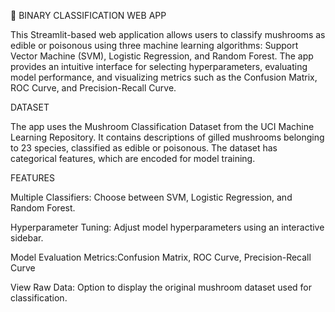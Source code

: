 🍄 BINARY CLASSIFICATION WEB APP

This Streamlit-based web application allows users to classify mushrooms as edible or poisonous using three machine learning algorithms: Support Vector Machine (SVM), Logistic Regression, and Random Forest. The app provides an intuitive interface for selecting hyperparameters, evaluating model performance, and visualizing metrics such as the Confusion Matrix, ROC Curve, and Precision-Recall Curve.

DATASET

The app uses the Mushroom Classification Dataset from the UCI Machine Learning Repository. It contains descriptions of gilled mushrooms belonging to 23 species, classified as edible or poisonous. The dataset has categorical features, which are encoded for model training.

FEATURES

Multiple Classifiers: Choose between SVM, Logistic Regression, and Random Forest.

Hyperparameter Tuning: Adjust model hyperparameters using an interactive sidebar.

Model Evaluation Metrics:Confusion Matrix,
                         ROC Curve,
                         Precision-Recall Curve

View Raw Data: Option to display the original mushroom dataset used for classification.
